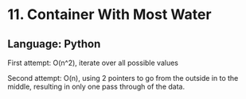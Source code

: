 # 11. Container With Most Water
## Language: Python
First attempt: O(n^2), iterate over all possible values

Second attempt: O(n), using 2 pointers to go from the outside in to the middle, resulting in only one pass through of the data.
